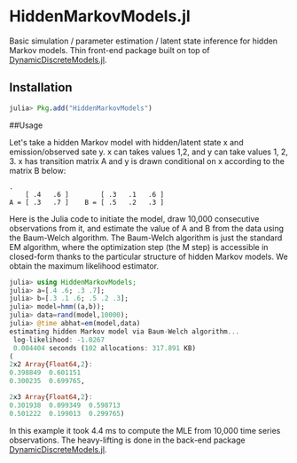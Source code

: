 # HiddenMarkovModels.jl

Basic simulation / parameter estimation / latent state inference for hidden Markov models. Thin front-end package built on top of [DynamicDiscreteModels.jl](https://github.com/BenConnault/DynamicDiscreteModels.jl).

## Installation

~~~julia
julia> Pkg.add("HiddenMarkovModels")
~~~

##Usage

Let's take a hidden Markov model with hidden/latent state x and emission/observed sate y. x can takes values 1,2, and y can take values 1, 2, 3. x has transition matrix A and y is drawn conditional on x according to the matrix B below:

~~~
.
    [ .4   .6 ]        [ .3   .1   .6 ]
A = [ .3   .7 ]    B = [ .5   .2   .3 ]
~~~    

Here is the Julia code to initiate the model, draw 10,000 consecutive observations from it, and estimate the value of A and B from the data using the Baum-Welch algorithm. The Baum-Welch algorithm is just the standard EM algorithm, where the optimization step (the M step) is accessible in closed-form thanks to the particular structure of hidden Markov models. We obtain the maximum likelihood estimator.   


~~~julia
julia> using HiddenMarkovModels;
julia> a=[.4 .6; .3 .7];
julia> b=[.3 .1 .6; .5 .2 .3];
julia> model=hmm((a,b));
julia> data=rand(model,10000);
julia> @time abhat=em(model,data)
estimating hidden Markov model via Baum-Welch algorithm...
 log-likelihood: -1.0267
 0.004404 seconds (102 allocations: 317.891 KB)
(
2x2 Array{Float64,2}:
0.398849  0.601151
0.300235  0.699765,

2x3 Array{Float64,2}:
0.301938  0.099349  0.598713
0.501222  0.199013  0.299765)
~~~

In this example it took 4.4 ms to compute the MLE from 10,000 time series observations. The heavy-lifting is done in the back-end package  [DynamicDiscreteModels.jl](https://github.com/BenConnault/DynamicDiscreteModels.jl).
